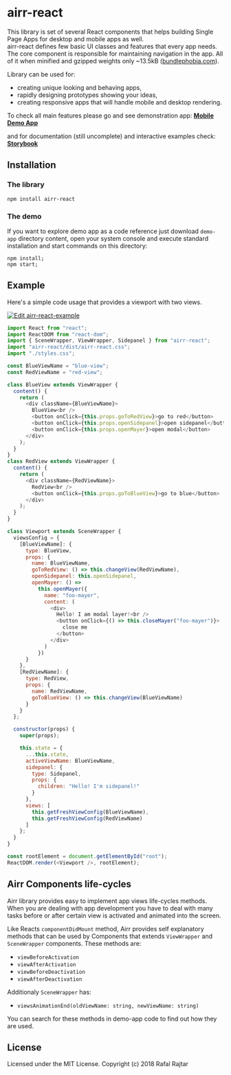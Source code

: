 # airr-react

This library is set of several React components that helps building Single Page Apps for desktop and mobile apps as well.  
airr-react defines few basic UI classes and features that every app needs. The core component is responsible for maintaining navigation in the app.
All of it when minified and gzipped weights only ~13.5kB ([bundlephobia.com](https://bundlephobia.com/result?p=airr-react@2.0.20)).  

Library can be used for:

*   creating unique looking and behaving apps,
*   rapidly designing prototypes showing your ideas,
*   creating responsive apps that will handle mobile and desktop rendering.

To check all main features please go and see demonstration app:
**[Mobile Demo App](http://react.airr.pl)**

and for documentation (still uncomplete) and interactive examples check:
**[Storybook](http://react.airr.pl/storybook)**


## Installation

### The library 

```
npm install airr-react
```

### The demo

If you want to explore demo app as a code reference just download `demo-app` directory content, open your system console and execute standard installation and start commands on this directory:

```
npm install;
npm start;
```
## Example

Here's a simple code usage that provides a viewport with two views. 

[![Edit airr-react-example](https://codesandbox.io/static/img/play-codesandbox.svg)](https://codesandbox.io/s/pz83nwo50) 

```javascript
import React from "react";
import ReactDOM from "react-dom";
import { SceneWrapper, ViewWrapper, Sidepanel } from "airr-react";
import "airr-react/dist/airr-react.css";
import "./styles.css";

const BlueViewName = "blue-view";
const RedViewName = "red-view";

class BlueView extends ViewWrapper {
  content() {
    return (
      <div className={BlueViewName}>
        BlueView<br />
        <button onClick={this.props.goToRedView}>go to red</button>
        <button onClick={this.props.openSidepanel}>open sidepanel</button>
        <button onClick={this.props.openMayer}>open modal</button>
      </div>
    );
  }
}
class RedView extends ViewWrapper {
  content() {
    return (
      <div className={RedViewName}>
        RedView<br />
        <button onClick={this.props.goToBlueView}>go to blue</button>
      </div>
    );
  }
}

class Viewport extends SceneWrapper {
  viewsConfig = {
    [BlueViewName]: {
      type: BlueView,
      props: {
        name: BlueViewName,
        goToRedView: () => this.changeView(RedViewName),
        openSidepanel: this.openSidepanel,
        openMayer: () =>
          this.openMayer({
            name: "foo-mayer",
            content: (
              <div>
                Hello! I am modal layer!<br />
                <button onClick={() => this.closeMayer("foo-mayer")}>
                  close me
                </button>
              </div>
            )
          })
      }
    },
    [RedViewName]: {
      type: RedView,
      props: {
        name: RedViewName,
        goToBlueView: () => this.changeView(BlueViewName)
      }
    }
  };

  constructor(props) {
    super(props);

    this.state = {
      ...this.state,
      activeViewName: BlueViewName,
      sidepanel: {
        type: Sidepanel,
        props: {          
          children: "Hello! I'm sidepanel!"
        }
      },
      views: [
        this.getFreshViewConfig(BlueViewName),
        this.getFreshViewConfig(RedViewName)
      ]
    };
  }
}

const rootElement = document.getElementById("root");
ReactDOM.render(<Viewport />, rootElement);
```

## Airr Components life-cycles

Airr library provides easy to implement app views life-cycles methods.
When you are dealing with app development you have to deal with many tasks before or after certain view is activated and animated into the screen.

Like Reacts `componentDidMount` method, Airr provides self explanatory methods that can be used by Components that extends `ViewWrapper` and `SceneWrapper` components. These methods are:

*   `viewBeforeActivation`
*   `viewAfterActivation`
*   `viewBeforeDeactivation`
*   `viewAfterDeactivation`

Additionaly `SceneWrapper` has:

* `viewsAnimationEnd(oldViewName: string, newViewName: string)`
 
You can search for these methods in demo-app code to find out how they are used.

## License

Licensed under the MIT License.
Copyright (c) 2018 Rafal Rajtar
